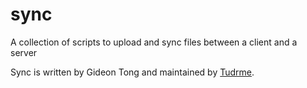 # sync
A collection of scripts to upload and sync files between a client and a server

Sync is written by Gideon Tong and maintained by [Tudrme](https://www.tudrme.com).